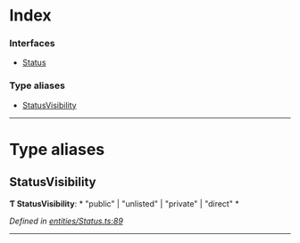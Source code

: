 

# Index

### Interfaces

* [Status](../interfaces/_entities_status_.status.md)

### Type aliases

* [StatusVisibility](_entities_status_.md#statusvisibility)

---

# Type aliases

<a id="statusvisibility"></a>

##  StatusVisibility

**Ƭ StatusVisibility**: * "public" &#124; "unlisted" &#124; "private" &#124; "direct"
*

*Defined in [entities/Status.ts:89](https://github.com/lagunehq/core/blob/b472bda/src/entities/Status.ts#L89)*

___

